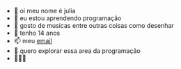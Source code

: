 - 👋 oi meu nome é julia
- 👀 eu estou aprendendo programação
- 🌱 gosto de musicas entre outras coisas como desenhar
- 💞️ tenho 14 anos
- 📫 meu [email](julia.reinaldi@escola.pr.gov.br)
- 🐙 quero explorar essa area da programação
- 🐾🐬🐬
<!---
julinhaaa0/julinhaaa0 is a ✨ special ✨ repository because its `README.md` (this file) appears on your GitHub profile.
You can click the Preview link to take a look at your changes.
--->
